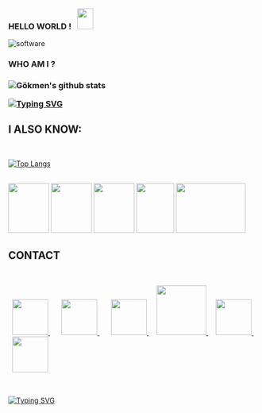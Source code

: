 ### HELLO WORLD ! &nbsp; <img src="https://raw.githubusercontent.com/MartinHeinz/MartinHeinz/master/wave.gif" width="32px" height="42px"><br>


![software](https://media.giphy.com/media/L8K62iTDkzGX6/giphy.gif)  <br>

 <h3> WHO AM I ? <h3> 
 
![Gökmen's github stats](https://github-readme-stats.vercel.app/api?username=nisancigokmen&show_icons=true&theme=radical)
 

[![Typing SVG](https://readme-typing-svg.herokuapp.com?color=%2318f9ee&size=22&lines=My+name+is+G%C3%B6kmen;Ceo+at+NISANCI-SOFTWARE;Web+Developer)](https://git.io/typing-svg)
 
<h2> I ALSO KNOW: </h2>  <br>

[![Top Langs](https://github-readme-stats.vercel.app/api/top-langs/?username=nisancigokmen&layout=compact)](https://github.com/nisancigokmen/github-readme-stats)
 

  <br>
 
   <div id="language">
    
 <img src="https://media0.giphy.com/media/XAxylRMCdpbEWUAvr8/giphy.gif?cid=790b76110ef46d4b303f11a59ea380d042ec4b1a04aa3c15&rid=giphy.gif&ct=s" width="82px" height="100px">
 
<img src="https://media0.giphy.com/media/fsEaZldNC8A1PJ3mwp/giphy.gif?cid=ecf05e47y1ug986lo0gf70z5tzqmh1bcboikozwb09rtth3f&rid=giphy.gif&ct=s" width="82px" height="100px">
 
 <img src="https://media4.giphy.com/media/ln7z2eWriiQAllfVcn/giphy_s.gif?cid=ecf05e47zbtgsdddzewgci0vvirxpot5jigeqx7e1th68hjc&rid=giphy_s.gif&ct=s" width="82px" height="100px">
 
   <img src="https://media4.giphy.com/media/LMt9638dO8dftAjtco/giphy.gif?cid=ecf05e47n4be0o2873vg4fabqvhy4848eob7e0au1y0ghwnk&rid=giphy.gif&ct=s" width="76px" height="100px">
 
 <img src="http://mirror.ihc.ru/php.ihc-ru.net/images/ele-running.gif" width="140px" height="100px">
  
<br>
    
 </div>
 
<div id="contact">
 
 <h2> CONTACT </h2> <br>
 
  &nbsp; <a href= "https://github.com/nisancigokmen">  <img src="https://pandacode.ru/wp-content/uploads/2021/08/Github.png" width="72px"> </a> &nbsp;
 &nbsp; &nbsp; <a href= "https://stackoverflow.com/users/16140842/g%c3%b6kmen-ni%c5%9fanc%c4%b1">  <img src="https://upload.wikimedia.org/wikipedia/commons/thumb/e/ef/Stack_Overflow_icon.svg/1024px-Stack_Overflow_icon.svg.png" width="72px"> </a> &nbsp;
 &nbsp; &nbsp; <a href= "https://www.linkedin.com/in/nisancigokmen/">  <img src="https://berserkon.com/images/linkedin-svg-black-and-white.png" width="72px">  </a> &nbsp;
 &nbsp;  <a href= "https://medium.com/@nisancigokmen">  <img src="https://static.wixstatic.com/media/540524_03ad1450dea24e52b57fc352c09d3c65~mv2_d_1600_1200_s_2.png" width="100px"> </a>    &nbsp; &nbsp;  <a href="https://www.buymeacoffee.com/nisancigokmen"> <img src="https://external-content.duckduckgo.com/iu/?u=https%3A%2F%2Fs3-eu-west-1.amazonaws.com%2Ftpd%2Flogos%2F5c58570cfdd26f0001068f06%2F0x0.png&f=1&nofb=1" width="72px"> </a>   &nbsp; &nbsp;  <a href="mailto:nisancigokmen@gmail.com"> <img src="https://www.freepngimg.com/thumb/youtube/77700-icons-youtube-computer-logo-email-icon.png" width="72px"> </a> 
 
 </div> <br>
 
[![Typing SVG](https://readme-typing-svg.herokuapp.com?color=%2318f9ee&size=22&lines=Thanks+for+visiting)](https://git.io/typing-svg)
 

 
 
